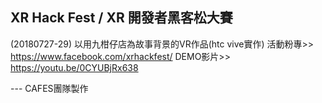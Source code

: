 ## XR Hack Fest / XR 開發者黑客松大賽
(20180727-29)
以用九柑仔店為故事背景的VR作品(htc vive實作)
活動粉專>> https://www.facebook.com/xrhackfest/
DEMO影片>> https://youtu.be/0CYUBjRx638

 --- CAFES團隊製作
